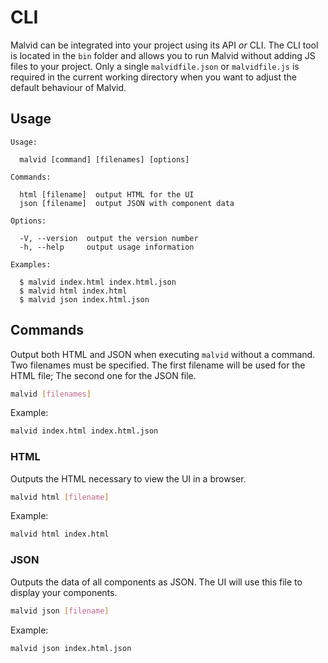 # CLI

Malvid can be integrated into your project using its API *or* CLI. The CLI tool is located in the `bin` folder and allows you to run Malvid without adding JS files to your project. Only a single `malvidfile.json` or `malvidfile.js` is required in the current working directory when you want to adjust the default behaviour of Malvid.

## Usage

```
Usage:

  malvid [command] [filenames] [options]

Commands:

  html [filename]  output HTML for the UI
  json [filename]  output JSON with component data

Options:

  -V, --version  output the version number
  -h, --help     output usage information

Examples:

  $ malvid index.html index.html.json
  $ malvid html index.html
  $ malvid json index.html.json
```

## Commands

Output both HTML and JSON when executing `malvid` without a command. Two filenames must be specified. The first filename will be used for the HTML file; The second one for the JSON file.

```sh
malvid [filenames]
```

Example:

```sh
malvid index.html index.html.json
```

### HTML

Outputs the HTML necessary to view the UI in a browser.

```sh
malvid html [filename]
```

Example:

```sh
malvid html index.html
```

### JSON

Outputs the data of all components as JSON. The UI will use this file to display your components.

```sh
malvid json [filename]
```

Example:

```sh
malvid json index.html.json
```